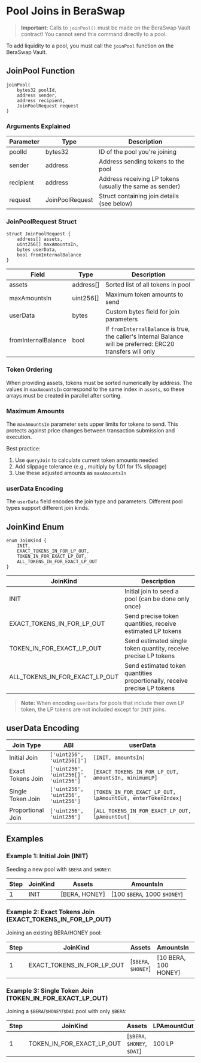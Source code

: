 # Pool Joins in BeraSwap

> **Important:** Calls to `joinPool()` must be made on the BeraSwap Vault contract! You cannot send this command directly to a pool.

To add liquidity to a pool, you must call the `joinPool` function on the BeraSwap Vault.

## JoinPool Function

```solidity
joinPool(
    bytes32 poolId,
    address sender,
    address recipient,
    JoinPoolRequest request
)
```

### Arguments Explained

| Parameter | Type            | Description                                              |
| --------- | --------------- | -------------------------------------------------------- |
| poolId    | bytes32         | ID of the pool you're joining                            |
| sender    | address         | Address sending tokens to the pool                       |
| recipient | address         | Address receiving LP tokens (usually the same as sender) |
| request   | JoinPoolRequest | Struct containing join details (see below)               |

### JoinPoolRequest Struct

```solidity
struct JoinPoolRequest {
    address[] assets,
    uint256[] maxAmountsIn,
    bytes userData,
    bool fromInternalBalance
}
```

| Field               | Type      | Description                                                                                                  |
| ------------------- | --------- | ------------------------------------------------------------------------------------------------------------ |
| assets              | address[] | Sorted list of all tokens in pool                                                                            |
| maxAmountsIn        | uint256[] | Maximum token amounts to send                                                                                |
| userData            | bytes     | Custom bytes field for join parameters                                                                       |
| fromInternalBalance | bool      | If `fromInternalBalance` is true, the caller's Internal Balance will be preferred: ERC20 transfers will only |

### Token Ordering

When providing assets, tokens must be sorted numerically by address. The values in `maxAmountsIn` correspond to the same index in `assets`, so these arrays must be created in parallel after sorting.

### Maximum Amounts

The `maxAmountsIn` parameter sets upper limits for tokens to send. This protects against price changes between transaction submission and execution.

Best practice:

1. Use `queryJoin` to calculate current token amounts needed
2. Add slippage tolerance (e.g., multiply by 1.01 for 1% slippage)
3. Use these adjusted amounts as `maxAmountsIn`

### userData Encoding

The `userData` field encodes the join type and parameters. Different pool types support different join kinds.

## JoinKind Enum

```solidity
enum JoinKind {
    INIT,
    EXACT_TOKENS_IN_FOR_LP_OUT,
    TOKEN_IN_FOR_EXACT_LP_OUT,
    ALL_TOKENS_IN_FOR_EXACT_LP_OUT
}
```

| JoinKind                       | Description                                                               |
| ------------------------------ | ------------------------------------------------------------------------- |
| INIT                           | Initial join to seed a pool (can be done only once)                       |
| EXACT_TOKENS_IN_FOR_LP_OUT     | Send precise token quantities, receive estimated LP tokens                |
| TOKEN_IN_FOR_EXACT_LP_OUT      | Send estimated single token quantity, receive precise LP tokens           |
| ALL_TOKENS_IN_FOR_EXACT_LP_OUT | Send estimated token quantities proportionally, receive precise LP tokens |

> **Note:** When encoding `userData` for pools that include their own LP token, the LP tokens are not included except for `INIT` joins.

## userData Encoding

| Join Type         | ABI                                   | userData                                                    |
| ----------------- | ------------------------------------- | ----------------------------------------------------------- |
| Initial Join      | `['uint256', 'uint256[]']`            | `[INIT, amountsIn]`                                         |
| Exact Tokens Join | `['uint256', 'uint256[]', 'uint256']` | `[EXACT_TOKENS_IN_FOR_LP_OUT, amountsIn, minimumLP]`        |
| Single Token Join | `['uint256', 'uint256', 'uint256']`   | `[TOKEN_IN_FOR_EXACT_LP_OUT, lpAmountOut, enterTokenIndex]` |
| Proportional Join | `['uint256', 'uint256']`              | `[ALL_TOKENS_IN_FOR_EXACT_LP_OUT, lpAmountOut]`             |

## Examples

### Example 1: Initial Join (INIT)

Seeding a new pool with `$BERA` and `$HONEY`:

| Step | JoinKind | Assets        | AmountsIn                    |
| ---- | -------- | ------------- | ---------------------------- |
| 1    | INIT     | [BERA, HONEY] | [100 `$BERA`, 1000 `$HONEY`] |

### Example 2: Exact Tokens Join (EXACT_TOKENS_IN_FOR_LP_OUT)

Joining an existing BERA/HONEY pool:

| Step | JoinKind                   | Assets              | AmountsIn            | MinimumLP |
| ---- | -------------------------- | ------------------- | -------------------- | --------- |
| 1    | EXACT_TOKENS_IN_FOR_LP_OUT | [`$BERA`, `$HONEY`] | [10 BERA, 100 HONEY] | 95 LP     |

### Example 3: Single Token Join (TOKEN_IN_FOR_EXACT_LP_OUT)

Joining a `$BERA`/`$HONEY`/`$DAI` pool with only `$BERA`:

| Step | JoinKind                  | Assets                      | LPAmountOut | EnterTokenIndex |
| ---- | ------------------------- | --------------------------- | ----------- | --------------- |
| 1    | TOKEN_IN_FOR_EXACT_LP_OUT | [`$BERA`, `$HONEY`, `$DAI`] | 100 LP      | 0               |
